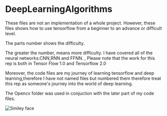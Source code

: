 # DeepLearningAlgorithms

These files are not an implementation of a whole project. However, these files shows how to use tensorflow from a beginner to an advance or difficult level.

The parts number shows the difficulty.

The greater the number, means more difficulty. I have covered all of the neural networks:CNN,RNN and FFNN. , Please note that the work for this rep is both in Tensor Flow 1.0 and Tensorflow 2.0


Moreover, the code files are my journey of learning tensorflow and deep learning,therefore I have not named files but numbered them therefore treat this rep as someone's journey into the world of deep learning.


The Opencv folder was used in conjuction with the later part of my code files.


<img src="https://cdn-images-1.medium.com/fit/t/800/240/1*d_HFxqzHrtXfu63PeZIC2g.png" alt="Smiley face"> 
